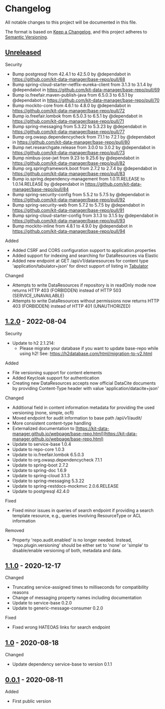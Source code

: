 # Changelog

All notable changes to this project will be documented in this file.

The format is based on [Keep a Changelog](https://keepachangelog.com/en/1.0.0/),
and this project adheres to [Semantic Versioning](https://semver.org/spec/v2.0.0.html).

## [Unreleased]

Security

- Bump postgresql from 42.4.1 to 42.5.0 by @dependabot in <https://github.com/kit-data-manager/base-repo/pull/68>
- Bump spring-cloud-starter-netflix-eureka-client from 3.1.3 to 3.1.4 by @dependabot in <https://github.com/kit-data-manager/base-repo/pull/69>
- Bump io.freefair.maven-publish-java from 6.5.0.3 to 6.5.1 by @dependabot in <https://github.com/kit-data-manager/base-repo/pull/70>
- Bump mockito-core from 4.6.1 to 4.8.0 by @dependabot in <https://github.com/kit-data-manager/base-repo/pull/72>
- Bump io.freefair.lombok from 6.5.0.3 to 6.5.1 by @dependabot in <https://github.com/kit-data-manager/base-repo/pull/71>
- Bump spring-messaging from 5.3.22 to 5.3.23 by @dependabot in <https://github.com/kit-data-manager/base-repo/pull/77>
- Bump org.owasp.dependencycheck from 7.1.1 to 7.2.1 by @dependabot in <https://github.com/kit-data-manager/base-repo/pull/80>
- Bump net.researchgate.release from 3.0.0 to 3.0.2 by @dependabot in <https://github.com/kit-data-manager/base-repo/pull/73>
- Bump nimbus-jose-jwt from 9.23 to 9.25.6 by @dependabot in <https://github.com/kit-data-manager/base-repo/pull/82>
- Bump org.springframework.boot from 2.7.2 to 2.7.4 by @dependabot in <https://github.com/kit-data-manager/base-repo/pull/83>
- Bump io.spring.dependency-management from 1.0.11.RELEASE to 1.0.14.RELEASE by @dependabot in <https://github.com/kit-data-manager/base-repo/pull/84>
- Bump spring-security-config from 5.5.2 to 5.7.5 by @dependabot in <https://github.com/kit-data-manager/base-repo/pull/92>
- Bump spring-security-web from 5.7.2 to 5.7.5 by @dependabot in <https://github.com/kit-data-manager/base-repo/pull/91>
- Bump spring-cloud-starter-config from 3.1.3 to 3.1.5 by @dependabot in <https://github.com/kit-data-manager/base-repo/pull/93>
- Bump mockito-inline from 4.8.1 to 4.9.0 by @dependabot in <https://github.com/kit-data-manager/base-repo/pull/94>

Added

- Added CSRF and CORS configuration support to application.properties
- Added support for indexing and searching for DataResources via Elastic
- Added new endpoint at GET /api/v1/dataresources for content type 'application/tabulator+json' for direct support of listing in [Tabulator](https://tabulator.info/)

Changed

- Attempts to write DataResources if repository is in readOnly mode now returns HTTP 403 (FORBIDDEN) instead of HTTP 503 (SERVICE_UNAVAILABLE)
- Attempts to write DataResources without permissions now returns HTTP 403 (FORBIDDEN) instead of HTTP 401 (UNAUTHORIZED)

## [1.2.0] - 2022-08-04

Security

- Update to h2 2.1.214:
  - Please migrate your database if you want to update base-repo while using h2!
    See: <https://h2database.com/html/migration-to-v2.html>

Added

- File versioning support for content elements
- Added Keycloak support for authentication
- Creating new DataResources accepts now official DataCite documents by providing Content-Type header with value 'application/datacite+json'

 Changed

- Additional field in content information metadata for providing the used versioning (none, simple, ocfl)
- Moved endpoint for audit information to base path /api/v1/audit/
- More consistent content-type handling
- Externalized documentation to [https://kit-data-manager.github.io/webpage/base-repo.html](https://kit-data-manager.github.io/webpage/base-repo.html)
- Update to service-base 1.0.4
- Update to repo-core 1.0.3
- Update to io.freefair.lombok 6.5.0.3
- Update to org.owasp.dependencycheck 7.1.1
- Update to spring-boot 2.7.2
- Update to spring-doc 1.6.9
- Update to spring-cloud 3.1.3
- Update to spring-messaging 5.3.22
- Update to spring-restdocs-mockmvc 2.0.6.RELEASE
- Update to postgresql 42.4.0

Fixed

- Fixed minor issues in queries of search endpoint if providing a search template resource, e.g., queries involving ResourceType or ACL information

Removed

- Property 'repo.audit.enabled' is no longer needed. Instead, 'repo.plugin.versioning' should be either set to 'none' or 'simple' to disable/enable versioning of both, metadata and data.

## [1.1.0] - 2020-12-17

Changed

- Truncating service-assigned times to milliseconds for compatibility reasons
- Change of messaging property names including documentation
- Update to service-base 0.2.0
- Update to generic-message-consumer 0.2.0

Fixed

- Fixed wrong HATEOAS links for search endpoint

## [1.0] - 2020-08-18

Changed

- Update dependency service-base to version 0.1.1

## [0.0.1] - 2020-08-11

Added

- First public version

[Unreleased]: https://github.com/kit-data-manager/base-repo/compare/v1.2.0...HEAD
[1.2.0]: https://github.com/kit-data-manager/base-repo/compare/v1.1.0...v1.2.0
[1.1.0]: https://github.com/kit-data-manager/base-repo/compare/v1.0...v1.1.0
[1.0]: https://github.com/kit-data-manager/base-repo/compare/v0.0.1...v1.0
[0.0.1]: https://github.com/kit-data-manager/base-repo/releases/tag/v0.0.1
